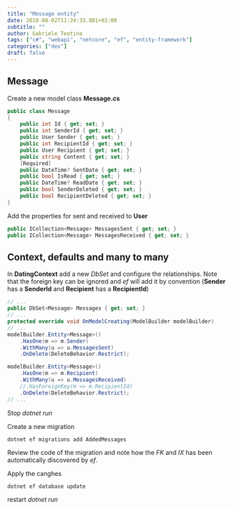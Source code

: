 ```yaml
---
title: "Message entity"
date: 2018-08-02T11:24:33.881+02:00
subtitle: ""
author: Gabriele Teotino
tags: ["c#", "webapi", "netcore", "ef", "entity-framework"]
categories: ["dev"]
draft: false
---
```


<!--more-->

## Message

Create a new model class **Message.cs**

```csharp
public class Message
{
    public int Id { get; set; }
    public int SenderId { get; set; }
    public User Sender { get; set; }
    public int RecipientId { get; set; }
    public User Recipient { get; set; }
    public string Content { get; set; }
    [Required]
    public DateTime? SentDate { get; set; }
    public bool IsRead { get; set; }
    public DateTime? ReadDate { get; set; }
    public bool SenderDeleted { get; set; }
    public bool RecipientDeleted { get; set; }
}
```

Add the properties for sent and received to **User**

```csharp
public ICollection<Message> MessagesSent { get; set; }
public ICollection<Message> MessagesReceived { get; set; }
```

## Context, defaults and many to many

In **DatingContext** add a new *DbSet* and configure the relationships. Note that the foreign key can be ignored and *ef* will add it by convention (**Sender** has a **SenderId** and **Recipient** has a **RecipientId**)

```csharp
// ...
public DbSet<Message> Messages { get; set; }
// ...
protected override void OnModelCreating(ModelBuilder modelBuilder)
// ...
modelBuilder.Entity<Message>()
    .HasOne(m => m.Sender)
    .WithMany(u => u.MessagesSent)
    .OnDelete(DeleteBehavior.Restrict);

modelBuilder.Entity<Message>()
    .HasOne(m => m.Recipient)
    .WithMany(u => u.MessagesReceived)
    //.HasForeignKey(m => m.RecipientId)
    .OnDelete(DeleteBehavior.Restrict);
// ...
```

Stop *dotnet run*

Create a new migration

```shell
dotnet ef migrations add AddedMessages
```

Review the code of the migration and note how the *FK* and *IX* has been automatically discovered by *ef*.

Apply the canghes

```shell
dotnet ef database update
```

restart *dotnet run*

